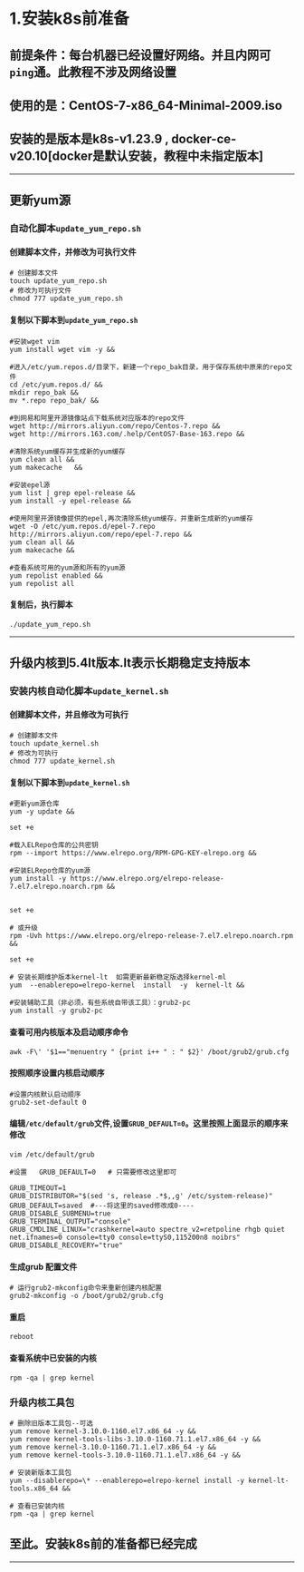 # 1.安装k8s前准备

## 前提条件：每台机器已经设置好网络。并且内网可`ping`通。此教程不涉及网络设置
## 使用的是：CentOS-7-x86_64-Minimal-2009.iso
## 安装的是版本是k8s-v1.23.9 , docker-ce-v20.10[docker是默认安装，教程中未指定版本]

***

## 更新yum源

### 自动化脚本`update_yum_repo.sh`

#### 创建脚本文件，并修改为可执行文件
```shell
# 创建脚本文件
touch update_yum_repo.sh
# 修改为可执行文件
chmod 777 update_yum_repo.sh
```

#### 复制以下脚本到`update_yum_repo.sh`
```shell
#安装wget vim
yum install wget vim -y &&

#进入/etc/yum.repos.d/目录下，新建一个repo_bak目录，用于保存系统中原来的repo文件
cd /etc/yum.repos.d/ &&
mkdir repo_bak &&
mv *.repo repo_bak/ &&

#到网易和阿里开源镜像站点下载系统对应版本的repo文件
wget http://mirrors.aliyun.com/repo/Centos-7.repo &&
wget http://mirrors.163.com/.help/CentOS7-Base-163.repo &&

#清除系统yum缓存并生成新的yum缓存
yum clean all &&
yum makecache	&&

#安装epel源
yum list | grep epel-release &&
yum install -y epel-release &&

#使用阿里开源镜像提供的epel,再次清除系统yum缓存，并重新生成新的yum缓存
wget -O /etc/yum.repos.d/epel-7.repo http://mirrors.aliyun.com/repo/epel-7.repo &&
yum clean all &&
yum makecache &&

#查看系统可用的yum源和所有的yum源
yum repolist enabled &&
yum repolist all
```

#### 复制后，执行脚本
```shell
./update_yum_repo.sh
```
****

## 升级内核到5.4lt版本.lt表示长期稳定支持版本

### 安装内核自动化脚本`update_kernel.sh`

#### 创建脚本文件，并且修改为可执行
```shell
# 创建脚本文件
touch update_kernel.sh
# 修改为可执行
chmod 777 update_kernel.sh
```

#### 复制以下脚本到`update_kernel.sh`
```shell
#更新yum源仓库
yum -y update &&

set +e

#载入ELRepo仓库的公共密钥
rpm --import https://www.elrepo.org/RPM-GPG-KEY-elrepo.org &&

#安装ELRepo仓库的yum源
yum install -y https://www.elrepo.org/elrepo-release-7.el7.elrepo.noarch.rpm &&


set +e

# 或升级
rpm -Uvh https://www.elrepo.org/elrepo-release-7.el7.elrepo.noarch.rpm &&

set +e

# 安装长期维护版本kernel-lt  如需更新最新稳定版选择kernel-ml
yum  --enablerepo=elrepo-kernel  install  -y  kernel-lt &&

#安装辅助工具（非必须，有些系统自带该工具）：grub2-pc
yum install -y grub2-pc
```

#### 查看可用内核版本及启动顺序命令
```shell
awk -F\' '$1=="menuentry " {print i++ " : " $2}' /boot/grub2/grub.cfg
```

#### 按照顺序设置内核启动顺序
```shell
#设置内核默认启动顺序
grub2-set-default 0
```

#### 编辑`/etc/default/grub`文件,设置`GRUB_DEFAULT=0`。这里按照上面显示的顺序来修改
```shell
vim /etc/default/grub

#设置   GRUB_DEFAULT=0   # 只需要修改这里即可

GRUB_TIMEOUT=1
GRUB_DISTRIBUTOR="$(sed 's, release .*$,,g' /etc/system-release)"
GRUB_DEFAULT=saved  #---将这里的saved修改成0----
GRUB_DISABLE_SUBMENU=true
GRUB_TERMINAL_OUTPUT="console"
GRUB_CMDLINE_LINUX="crashkernel=auto spectre_v2=retpoline rhgb quiet net.ifnames=0 console=tty0 console=ttyS0,115200n8 noibrs"
GRUB_DISABLE_RECOVERY="true"
```

#### 生成grub 配置文件
```shell
# 运行grub2-mkconfig命令来重新创建内核配置
grub2-mkconfig -o /boot/grub2/grub.cfg
```

#### 重启
```shell
reboot
```

#### 查看系统中已安装的内核
```shell
rpm -qa | grep kernel
```

### 升级内核工具包
```shell
# 删除旧版本工具包--可选
yum remove kernel-3.10.0-1160.el7.x86_64 -y &&
yum remove kernel-tools-libs-3.10.0-1160.71.1.el7.x86_64 -y &&
yum remove kernel-3.10.0-1160.71.1.el7.x86_64 -y &&
yum remove kernel-tools-3.10.0-1160.71.1.el7.x86_64 -y &&

# 安装新版本工具包
yum --disablerepo=\* --enablerepo=elrepo-kernel install -y kernel-lt-tools.x86_64 &&

# 查看已安装内核
rpm -qa | grep kernel
```

## 至此。安装k8s前的准备都已经完成

***
